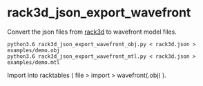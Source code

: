 # rack3d_json_export_wavefront  
Convert the json files from [rack3d](https://github.com/magnusmichaelson/rack3d) to wavefront model files.
```
python3.6 rack3d_json_export_wavefront_obj.py < rack3d.json > examples/demo.obj
python3.6 rack3d_json_export_wavefront_mtl.py < rack3d.json > examples/demo.mtl
```
  
Import into racktables ( file > import > wavefront(.obj) ).

